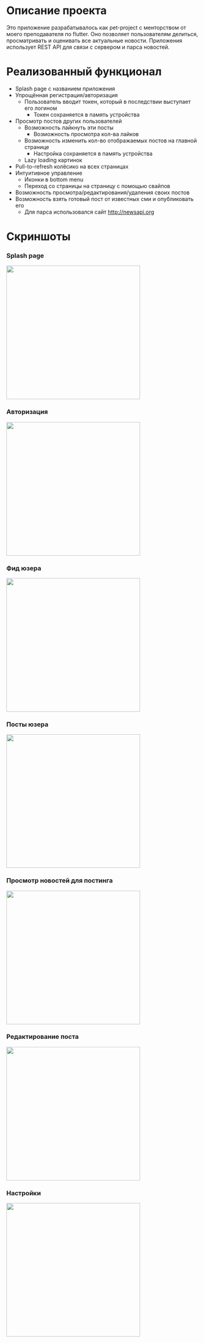 # Описание проекта
Это приложение разрабатывалось как pet-project с менторством от моего преподавателя по flutter.
Оно позволяет пользователям делиться, просматривать и оценивать все актуальные новости.
Приложения использует REST API для связи с сервером и парса новостей.

# Реализованный функционал
- Splash page с названием приложения
- Упрощённая регистрация/авторизация
  - Пользователь вводит токен, который в последствии выступает его логином
    - Токен сохраняется в память устройства
- Просмотр постов других пользователей
  - Возможность лайкнуть эти посты
    - Возможность просмотра кол-ва лайков
  - Возможность изменить кол-во отображаемых постов на главной странице
    - Настройка сохраняется в память устройства
  - Lazy loading картинок
- Pull-to-refresh колёсико на всех страницах
- Интуитивное управление
  - Иконки в bottom menu
  - Переход со страницы на страницу с помощью свайпов
- Возможность просмотра/редактирования/удаления своих постов
- Возможность взять готовый пост от известных сми и опубликовать его
  - Для парса использовался сайт http://newsapi.org

# Скриншоты
### Splash page

<img src="https://i.imgur.com/FD6hc43.jpg" width="350"/>

### Авторизация

<img src="https://i.imgur.com/2GDTfg6.jpg" width="350"/>

### Фид юзера

<img src="https://i.imgur.com/C47SXAw.jpg" width="350"/>

### Посты юзера

<img src="https://i.imgur.com/H31gFWI.jpg" width="350"/>

### Просмотр новостей для постинга

<img src="https://i.imgur.com/ijU7sD8.jpg" width="350"/>

### Редактирование поста

<img src="https://i.imgur.com/d4YbrHH.jpg" width="350"/>

### Настройки

<img src="https://i.imgur.com/eDMGhYP.jpg" width="350"/>
